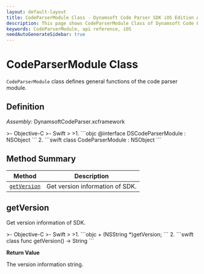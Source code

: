 ```yaml
---
layout: default-layout
title: CodeParserModule Class - Dynamsoft Code Parser SDK iOS Edition API Reference
description: This page shows CodeParserModule Class of Dynamsoft Code Parser SDK iOS Edition.
keywords: CodeParserModule, api reference, iOS
needAutoGenerateSidebar: true
---
```


# CodeParserModule Class

`CodeParserModule` class defines general functions of the code parser module.

## Definition

*Assembly:* DynamsoftCodeParser.xcframework

<div class="sample-code-prefix"></div>
>- Objective-C
>- Swift
>
>1. 
```objc
@interface DSCodeParserModule : NSObject
```
2. 
```swift
class CodeParserModule : NSObject
```

## Method Summary

| Method | Description |
| ------ | ----------- |
| [`getVersion`](#getversion) | Get version information of SDK.|

## getVersion

Get version information of SDK.

<div class="sample-code-prefix"></div>
>- Objective-C
>- Swift
>
>1. 
```objc
+ (NSString *)getVersion;
```
2. 
```swift
class func getVersion() -> String
```

**Return Value**

The version information string.
